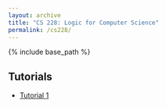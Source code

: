```yaml
---
layout: archive
title: "CS 228: Logic for Computer Science"
permalink: /cs228/
---
```

{% include base_path %}

## Tutorials

- [Tutorial 1](/files/resources/cs228/cs228tut1.pdf)
